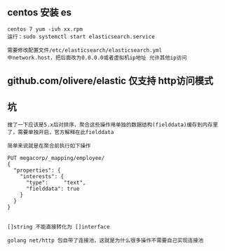 ## centos 安装 es
	centos 7 yum -ivh xx.rpm
	运行：sudo systemctl start elasticsearch.service
	
	需要修改配置文件/etc/elasticsearch/elasticsearch.yml
	中network.host，把后面改为0.0.0.0或者虚拟机ip地址 允许其他ip访问
	
## github.com/olivere/elastic 仅支持 http访问模式

## 坑 
	搜了一下应该是5.x后对排序，聚合这些操作用单独的数据结构(fielddata)缓存到内存里了，需要单独开启，官方解释在此fielddata

	简单来说就是在聚合前执行如下操作
	
	PUT megacorp/_mapping/employee/
	{
	  "properties": {
	    "interests": { 
	      "type":     "text",
	      "fielddata": true
	    }
	  }
	}
	
	
	[]string 不能直接转化为 []interface
	
	golang net/http 包自带了连接池，这就是为什么很多操作不需要自己实现连接池
